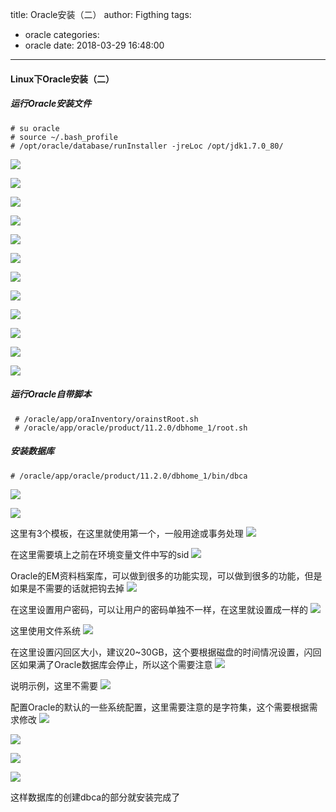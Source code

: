 title: Oracle安装（二）
author: Figthing
tags:
  - oracle
categories:
  - oracle
date: 2018-03-29 16:48:00
---
#### Linux下Oracle安装（二）

##### 运行Oracle安装文件
 ```shell
 # su oracle
 # source ~/.bash_profile
 # /opt/oracle/database/runInstaller -jreLoc /opt/jdk1.7.0_80/
 ```
 
  ![](http://zhouqi-blog.oss-cn-shenzhen.aliyuncs.com/img/oracle/5.png?imageView2/2/w/600/h/600/q/75|imageslim)
  
  ![](http://zhouqi-blog.oss-cn-shenzhen.aliyuncs.com/img/oracle/6.png?imageView2/2/w/600/h/600/q/75|imageslim)
  
  <!--more-->
  
  ![](http://zhouqi-blog.oss-cn-shenzhen.aliyuncs.com/img/oracle/7.png?imageView2/2/w/600/h/600/q/75|imageslim)
  
  ![](http://zhouqi-blog.oss-cn-shenzhen.aliyuncs.com/img/oracle/8.png?imageView2/2/w/600/h/600/q/75|imageslim)
  
  ![](http://zhouqi-blog.oss-cn-shenzhen.aliyuncs.com/img/oracle/9.png?imageView2/2/w/600/h/600/q/75|imageslim)
  
  ![](http://zhouqi-blog.oss-cn-shenzhen.aliyuncs.com/img/oracle/10.png?imageView2/2/w/600/h/600/q/75|imageslim)
  
  ![](http://zhouqi-blog.oss-cn-shenzhen.aliyuncs.com/img/oracle/11.png?imageView2/2/w/600/h/600/q/75|imageslim)
  
  ![](http://zhouqi-blog.oss-cn-shenzhen.aliyuncs.com/img/oracle/12.png?imageView2/2/w/600/h/600/q/75|imageslim)
  
  ![](http://zhouqi-blog.oss-cn-shenzhen.aliyuncs.com/img/oracle/13.png?imageView2/2/w/600/h/600/q/75|imageslim)
  
  ![](http://zhouqi-blog.oss-cn-shenzhen.aliyuncs.com/img/oracle/14.png?imageView2/2/w/600/h/600/q/75|imageslim)
  
  ![](http://zhouqi-blog.oss-cn-shenzhen.aliyuncs.com/img/oracle/15.png?imageView2/2/w/600/h/600/q/75|imageslim)
  
  ![](http://zhouqi-blog.oss-cn-shenzhen.aliyuncs.com/img/oracle/16.png?imageView2/2/w/600/h/600/q/75|imageslim)
  
##### 运行Oracle自带脚本

```shell
 # /oracle/app/oraInventory/orainstRoot.sh
 # /oracle/app/oracle/product/11.2.0/dbhome_1/root.sh
```

##### 安装数据库

```shell
# /oracle/app/oracle/product/11.2.0/dbhome_1/bin/dbca
```

  ![](http://zhouqi-blog.oss-cn-shenzhen.aliyuncs.com/img/oracle/17.png?imageView2/2/w/600/h/600/q/75|imageslim)
  
  ![](http://zhouqi-blog.oss-cn-shenzhen.aliyuncs.com/img/oracle/18.png?imageView2/2/w/600/h/600/q/75|imageslim)
  
  这里有3个模板，在这里就使用第一个，一般用途或事务处理
  ![](http://zhouqi-blog.oss-cn-shenzhen.aliyuncs.com/img/oracle/19.png?imageView2/2/w/600/h/600/q/75|imageslim)
  
  在这里需要填上之前在环境变量文件中写的sid
  ![](http://zhouqi-blog.oss-cn-shenzhen.aliyuncs.com/img/oracle/20.png?imageView2/2/w/600/h/600/q/75|imageslim)
  
  Oracle的EM资料档案库，可以做到很多的功能实现，可以做到很多的功能，但是如果是不需要的话就把钩去掉
  ![](http://zhouqi-blog.oss-cn-shenzhen.aliyuncs.com/img/oracle/21.png?imageView2/2/w/600/h/600/q/75|imageslim)
  
  在这里设置用户密码，可以让用户的密码单独不一样，在这里就设置成一样的
  ![](http://zhouqi-blog.oss-cn-shenzhen.aliyuncs.com/img/oracle/22.png?imageView2/2/w/600/h/600/q/75|imageslim)
  
  这里使用文件系统
  ![](http://zhouqi-blog.oss-cn-shenzhen.aliyuncs.com/img/oracle/23.png?imageView2/2/w/600/h/600/q/75|imageslim)
  
  在这里设置闪回区大小，建议20~30GB，这个要根据磁盘的时间情况设置，闪回区如果满了Oracle数据库会停止，所以这个需要注意
  ![](http://zhouqi-blog.oss-cn-shenzhen.aliyuncs.com/img/oracle/24.png?imageView2/2/w/600/h/600/q/75|imageslim)
  
  说明示例，这里不需要
  ![](http://zhouqi-blog.oss-cn-shenzhen.aliyuncs.com/img/oracle/25.png?imageView2/2/w/600/h/600/q/75|imageslim)
  
  配置Oracle的默认的一些系统配置，这里需要注意的是字符集，这个需要根据需求修改
  ![](http://zhouqi-blog.oss-cn-shenzhen.aliyuncs.com/img/oracle/26.png?imageView2/2/w/600/h/600/q/75|imageslim)
  
  ![](http://zhouqi-blog.oss-cn-shenzhen.aliyuncs.com/img/oracle/27.png?imageView2/2/w/600/h/600/q/75|imageslim)
  
  ![](http://zhouqi-blog.oss-cn-shenzhen.aliyuncs.com/img/oracle/28.png?imageView2/2/w/600/h/600/q/75|imageslim)
  
  ![](http://zhouqi-blog.oss-cn-shenzhen.aliyuncs.com/img/oracle/29.png?imageView2/2/w/600/h/600/q/75|imageslim)
  
  这样数据库的创建dbca的部分就安装完成了